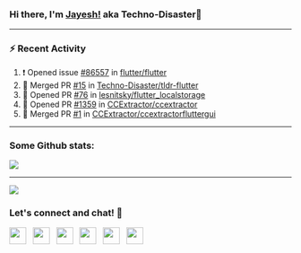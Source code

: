 ### Hi there, I'm [Jayesh!](https://technodisaster.wtf) aka Techno-Disaster👋


---

### :zap: Recent Activity

<!--START_SECTION:activity-->
1. ❗️ Opened issue [#86557](https://github.com//flutter/flutter/issues/86557) in [flutter/flutter](https://github.com//flutter/flutter)
2. 🎉 Merged PR [#15](https://github.com//Techno-Disaster/tldr-flutter/pull/15) in [Techno-Disaster/tldr-flutter](https://github.com//Techno-Disaster/tldr-flutter)
3. 💪 Opened PR [#76](https://github.com//lesnitsky/flutter_localstorage/pull/76) in [lesnitsky/flutter_localstorage](https://github.com//lesnitsky/flutter_localstorage)
4. 💪 Opened PR [#1359](https://github.com//CCExtractor/ccextractor/pull/1359) in [CCExtractor/ccextractor](https://github.com//CCExtractor/ccextractor)
5. 🎉 Merged PR [#1](https://github.com//CCExtractor/ccextractorfluttergui/pull/1) in [CCExtractor/ccextractorfluttergui](https://github.com//CCExtractor/ccextractorfluttergui)
<!--END_SECTION:activity-->

---

### Some Github stats:

<a href="https://github.com/anuraghazra/github-readme-stats">
  <img align="center" src="https://github-readme-stats.vercel.app/api?username=Techno-Disaster&include_all_commits=false&count_private=true&show_icons=true&icon_color=f3437a&bg_color=30,f2ffe6,e6ffff" />
</a>

---

![](https://komarev.com/ghpvc/?username=Techno-Disaster)


### Let's connect and chat! :incoming_envelope:

<p>
 <a href="https://gitlab.com/Techno-Disaster"><img height="30" src="https://img.shields.io/badge/gitlab-FCA121.svg??&style=for-the-badge&logo=gitlab"></a>&nbsp;&nbsp;
<a href="https://twitter.com/techno_disaster"><img height="30" src="https://img.shields.io/badge/twitter-%231DA1F2.svg?&style=for-the-badge&logo=twitter&logoColor=white"></a>&nbsp;&nbsp;
<a href="https://www.instagram.com/techno_disaster"><img height="30" src="https://img.shields.io/badge/instagram-C13584.svg?&style=for-the-badge&logo=instagram&logoColor=white"></a>&nbsp;&nbsp;
<a href="mailto:nirvejayesh@gmail.com"><img height="30" src="https://img.shields.io/badge/gmail-c14438?&style=for-the-badge&logo=gmail&logoColor=white"></a>&nbsp;&nbsp;
<a href="https://t.me/techno_disaster"><img height="30" src="https://img.shields.io/badge/telegram-blue?&style=for-the-badge&logo=telegram&logoColor=white" /></a>&nbsp;&nbsp;
<a href="https://www.linkedin.com/in/techno-disaster/"><img height="30" src="https://img.shields.io/badge/linkedin-blue.svg?&style=for-the-badge&logo=linkedin&logoColor=white"></a>&nbsp;&nbsp;

</p>
